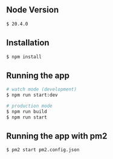## Node Version

```bash
$ 20.4.0
```

## Installation

```bash
$ npm install
```

## Running the app

```bash
# watch mode (development)
$ npm run start:dev

# production mode
$ npm run build
$ npm run start
```

## Running the app with pm2

```bash
$ pm2 start pm2.config.json
```
<br>
